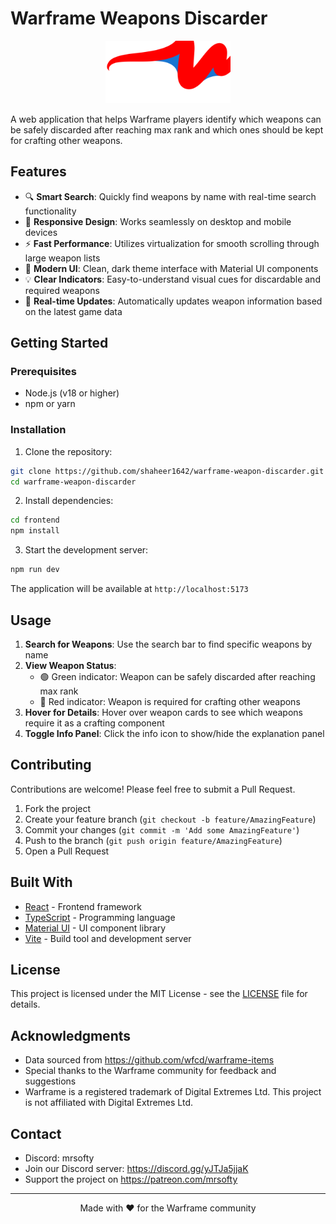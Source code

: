 # Warframe Weapons Discarder

<div align="center">
  <img src="frontend/public/logo.svg" alt="Warframe Weapons Discarder Logo" width="200" />
</div>

A web application that helps Warframe players identify which weapons can be safely discarded after reaching max rank and which ones should be kept for crafting other weapons.

## Features

- 🔍 **Smart Search**: Quickly find weapons by name with real-time search functionality
- 📱 **Responsive Design**: Works seamlessly on desktop and mobile devices
- ⚡ **Fast Performance**: Utilizes virtualization for smooth scrolling through large weapon lists
- 🎨 **Modern UI**: Clean, dark theme interface with Material UI components
- 💡 **Clear Indicators**: Easy-to-understand visual cues for discardable and required weapons
- 🔄 **Real-time Updates**: Automatically updates weapon information based on the latest game data

## Getting Started

### Prerequisites

- Node.js (v18 or higher)
- npm or yarn

### Installation

1. Clone the repository:
```bash
git clone https://github.com/shaheer1642/warframe-weapon-discarder.git
cd warframe-weapon-discarder
```

2. Install dependencies:
```bash
cd frontend
npm install
```

3. Start the development server:
```bash
npm run dev
```

The application will be available at `http://localhost:5173`

## Usage

1. **Search for Weapons**: Use the search bar to find specific weapons by name
2. **View Weapon Status**:
   - 🟢 Green indicator: Weapon can be safely discarded after reaching max rank
   - 🔴 Red indicator: Weapon is required for crafting other weapons
3. **Hover for Details**: Hover over weapon cards to see which weapons require it as a crafting component
4. **Toggle Info Panel**: Click the info icon to show/hide the explanation panel

## Contributing

Contributions are welcome! Please feel free to submit a Pull Request.

1. Fork the project
2. Create your feature branch (`git checkout -b feature/AmazingFeature`)
3. Commit your changes (`git commit -m 'Add some AmazingFeature'`)
4. Push to the branch (`git push origin feature/AmazingFeature`)
5. Open a Pull Request

## Built With

- [React](https://reactjs.org/) - Frontend framework
- [TypeScript](https://www.typescriptlang.org/) - Programming language
- [Material UI](https://mui.com/) - UI component library
- [Vite](https://vitejs.dev/) - Build tool and development server

## License

This project is licensed under the MIT License - see the [LICENSE](LICENSE) file for details.

## Acknowledgments

- Data sourced from https://github.com/wfcd/warframe-items
- Special thanks to the Warframe community for feedback and suggestions
- Warframe is a registered trademark of Digital Extremes Ltd. This project is not affiliated with Digital Extremes Ltd.

## Contact

- Discord: mrsofty
- Join our Discord server: https://discord.gg/yJTJa5jjaK
- Support the project on https://patreon.com/mrsofty

---

<div align="center">
  Made with ❤️ for the Warframe community
</div>